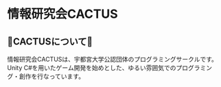 # 情報研究会CACTUS

<!--

**Here are some ideas to get you started:**

🙋‍♀️ A short introduction - what is your organization all about?
🌈 Contribution guidelines - how can the community get involved?
👩‍💻 Useful resources - where can the community find your docs? Is there anything else the community should know?
🍿 Fun facts - what does your team eat for breakfast?
🧙 Remember, you can do mighty things with the power of [Markdown](https://docs.github.com/github/writing-on-github/getting-started-with-writing-and-formatting-on-github/basic-writing-and-formatting-syntax)
-->

## 🌵CACTUSについて🌵
情報研究会CACTUSは、宇都宮大学公認団体のプログラミングサークルです。
Unity C#を用いたゲーム開発を始めとした、ゆるい雰囲気でのプログラミング・創作を行なっています。
